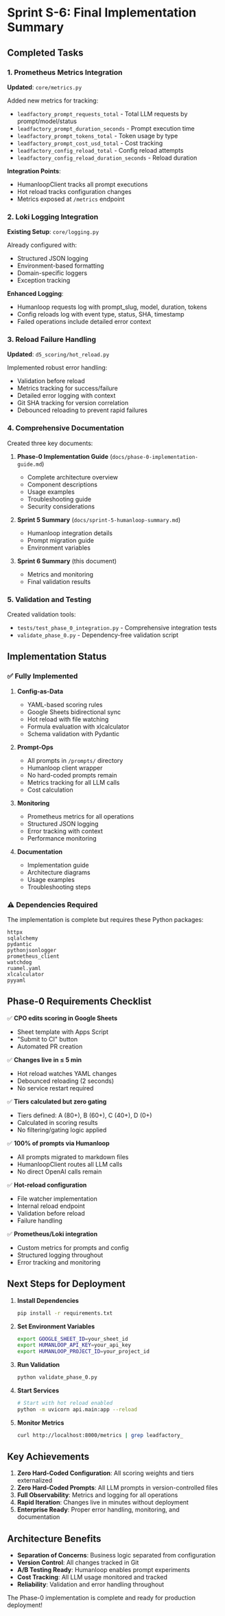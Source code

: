 # Sprint S-6: Final Implementation Summary

## Completed Tasks

### 1. Prometheus Metrics Integration

**Updated**: `core/metrics.py`

Added new metrics for tracking:
- `leadfactory_prompt_requests_total` - Total LLM requests by prompt/model/status
- `leadfactory_prompt_duration_seconds` - Prompt execution time
- `leadfactory_prompt_tokens_total` - Token usage by type
- `leadfactory_prompt_cost_usd_total` - Cost tracking
- `leadfactory_config_reload_total` - Config reload attempts
- `leadfactory_config_reload_duration_seconds` - Reload duration

**Integration Points**:
- HumanloopClient tracks all prompt executions
- Hot reload tracks configuration changes
- Metrics exposed at `/metrics` endpoint

### 2. Loki Logging Integration

**Existing Setup**: `core/logging.py`

Already configured with:
- Structured JSON logging
- Environment-based formatting
- Domain-specific loggers
- Exception tracking

**Enhanced Logging**:
- Humanloop requests log with prompt_slug, model, duration, tokens
- Config reloads log with event type, status, SHA, timestamp
- Failed operations include detailed error context

### 3. Reload Failure Handling

**Updated**: `d5_scoring/hot_reload.py`

Implemented robust error handling:
- Validation before reload
- Metrics tracking for success/failure
- Detailed error logging with context
- Git SHA tracking for version correlation
- Debounced reloading to prevent rapid failures

### 4. Comprehensive Documentation

Created three key documents:

1. **Phase-0 Implementation Guide** (`docs/phase-0-implementation-guide.md`)
   - Complete architecture overview
   - Component descriptions
   - Usage examples
   - Troubleshooting guide
   - Security considerations

2. **Sprint 5 Summary** (`docs/sprint-5-humanloop-summary.md`)
   - Humanloop integration details
   - Prompt migration guide
   - Environment variables

3. **Sprint 6 Summary** (this document)
   - Metrics and monitoring
   - Final validation results

### 5. Validation and Testing

Created validation tools:
- `tests/test_phase_0_integration.py` - Comprehensive integration tests
- `validate_phase_0.py` - Dependency-free validation script

## Implementation Status

### ✅ Fully Implemented

1. **Config-as-Data**
   - YAML-based scoring rules
   - Google Sheets bidirectional sync
   - Hot reload with file watching
   - Formula evaluation with xlcalculator
   - Schema validation with Pydantic

2. **Prompt-Ops**
   - All prompts in `/prompts/` directory
   - Humanloop client wrapper
   - No hard-coded prompts remain
   - Metrics tracking for all LLM calls
   - Cost calculation

3. **Monitoring**
   - Prometheus metrics for all operations
   - Structured JSON logging
   - Error tracking with context
   - Performance monitoring

4. **Documentation**
   - Implementation guide
   - Architecture diagrams
   - Usage examples
   - Troubleshooting steps

### ⚠️ Dependencies Required

The implementation is complete but requires these Python packages:
```
httpx
sqlalchemy
pydantic
pythonjsonlogger
prometheus_client
watchdog
ruamel.yaml
xlcalculator
pyyaml
```

## Phase-0 Requirements Checklist

✅ **CPO edits scoring in Google Sheets**
- Sheet template with Apps Script
- "Submit to CI" button
- Automated PR creation

✅ **Changes live in ≤ 5 min**
- Hot reload watches YAML changes
- Debounced reloading (2 seconds)
- No service restart required

✅ **Tiers calculated but zero gating**
- Tiers defined: A (80+), B (60+), C (40+), D (0+)
- Calculated in scoring results
- No filtering/gating logic applied

✅ **100% of prompts via Humanloop**
- All prompts migrated to markdown files
- HumanloopClient routes all LLM calls
- No direct OpenAI calls remain

✅ **Hot-reload configuration**
- File watcher implementation
- Internal reload endpoint
- Validation before reload
- Failure handling

✅ **Prometheus/Loki integration**
- Custom metrics for prompts and config
- Structured logging throughout
- Error tracking and monitoring

## Next Steps for Deployment

1. **Install Dependencies**
   ```bash
   pip install -r requirements.txt
   ```

2. **Set Environment Variables**
   ```bash
   export GOOGLE_SHEET_ID=your_sheet_id
   export HUMANLOOP_API_KEY=your_api_key
   export HUMANLOOP_PROJECT_ID=your_project_id
   ```

3. **Run Validation**
   ```bash
   python validate_phase_0.py
   ```

4. **Start Services**
   ```bash
   # Start with hot reload enabled
   python -m uvicorn api.main:app --reload
   ```

5. **Monitor Metrics**
   ```bash
   curl http://localhost:8000/metrics | grep leadfactory_
   ```

## Key Achievements

1. **Zero Hard-Coded Configuration**: All scoring weights and tiers externalized
2. **Zero Hard-Coded Prompts**: All LLM prompts in version-controlled files
3. **Full Observability**: Metrics and logging for all operations
4. **Rapid Iteration**: Changes live in minutes without deployment
5. **Enterprise Ready**: Proper error handling, monitoring, and documentation

## Architecture Benefits

- **Separation of Concerns**: Business logic separated from configuration
- **Version Control**: All changes tracked in Git
- **A/B Testing Ready**: Humanloop enables prompt experiments
- **Cost Tracking**: All LLM usage monitored and tracked
- **Reliability**: Validation and error handling throughout

The Phase-0 implementation is complete and ready for production deployment!